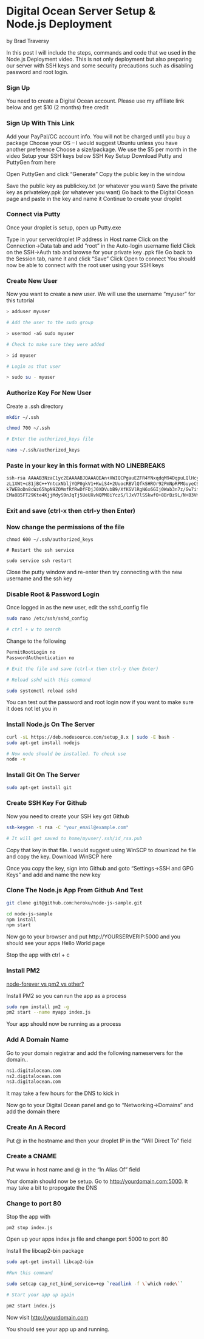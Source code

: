 # Digital Ocean Server Setup & Node.js Deployment
by Brad Traversy


In this post I will include the steps, commands and code that we used in the Node.js Deployment video. This is not only deployment but also preparing our server with SSH keys and some security precautions such as disabling password and root login.

### Sign Up
You need to create a Digital Ocean account. Please use my affiliate link below and get $10 (2 months) free credit

### Sign Up With This Link

Add your PayPal/CC account info. You will not be charged until you buy a package
Choose your OS – I would suggest Ubuntu unless you have another preference
Choose a size/package. We use the $5 per month in the video
 Setup your SSH keys below
SSH Key Setup
Download Putty and PuttyGen from here

Open PuttyGen and click “Generate”
Copy the public key in the window


Save the public key as publickey.txt (or whatever you want)
Save the private key as privatekey.ppk (or whatever you want)
Go back to the Digital Ocean page and paste in the key and name it
Continue to create your droplet

### Connect via Putty
Once your droplet is setup, open up Putty.exe

Type in your server/droplet IP address in Host name
Click on the Connection->Data tab and add “root” in the Auto-login username field
Click on the SSH->Auth tab and browse for your private key .ppk file
Go back to the Session tab, name it and click “Save”
Click Open to connect
You should now be able to connect with the root user using your SSH keys

### Create New User
Now you want to create a new user. We will use the username “myuser” for this tutorial

```bash
> adduser myuser

# Add the user to the sudo group

> usermod -aG sudo myuser

# Check to make sure they were added

> id myuser

# Login as that user

> sudo su - myuser
```



### Authorize Key For New User
Create a .ssh directory
```bash
mkdir ~/.ssh

chmod 700 ~/.ssh

# Enter the authorized_keys file

nano ~/.ssh/authorized_keys
```


### Paste in your key in this format with NO LINEBREAKS

```bash
ssh-rsa AAAAB3NzaC1yc2EAAAABJQAAAQEAn+XWIQCPgauEZFR4YNxqdqM94DqpuLQlHcyFd27/mYXSGaWZE9xROHHv4VrSYOdD4gPGVD
zL1XWt+c81jBC++YntcxNbljYQP0gkV1+KwiS4+2UuocRBVlQfkSHROr92PmNpRPMGuyeC9luLSNakUrDpIIFFVt52gZhM9pOR
k7WEBoDn8cWz65hpN9ZOMmfRfRwDfFDjJ0XDVubB9/XfKGVlRgN6x6GIj0Wab3n7z/Gw7ifOFxrXKT7GRP/KMl0HPXZHSlNt9M
EMa8B5FT29Kte4KjjMdyS9nJqTj5UeUXvNQPM8iYczS/lJxV7lSSkwfO+8BrBz9L/N+B3Vm9maSQ==
```

### Exit and save (ctrl-x then ctrl-y then Enter)

### Now change the permissions of the file
```
chmod 600 ~/.ssh/authorized_keys

# Restart the ssh service

sudo service ssh restart
```

Close the putty window and re-enter then try connecting with the new username and the ssh key

### Disable Root & Password Login
Once logged in as the new user, edit the sshd_config file

```bash
sudo nano /etc/ssh/sshd_config

# ctrl + w to search
```

Change to the following

```bash
PermitRootLogin no
PasswordAuthentication no

# Exit the file and save (ctrl-x then ctrl-y then Enter)

# Reload sshd with this command

sudo systemctl reload sshd
```

You can test out the password and root login now if you want to make sure it does not let you in

### Install Node.js On The Server
```bash
curl -sL https://deb.nodesource.com/setup_8.x | sudo -E bash -
sudo apt-get install nodejs

# Now node should be installed. To check use
node -v
```

### Install Git On The Server
```bash
sudo apt-get install git
```

### Create SSH Key For Github
Now you need to create your SSH key got Github

```bash
ssh-keygen -t rsa -C "your_email@example.com"

# It will get saved to home/myuser/.ssh/id_rsa.pub
```

Copy that key in that file. I would suggest using WinSCP to download he file and copy the key. Download WinSCP here

Once you copy the key, sign into Github and goto “Settings->SSH and GPG Keys” and add and name the new key

### Clone The Node.js App From Github And Test
```bash
git clone git@github.com:heroku/node-js-sample.git

cd node-js-sample
npm install
npm start
```

Now go to your browser and put http://YOURSERVERIP:5000 and you should see your apps Hello World page

Stop the app with ctrl + c

### Install PM2
[node-forever vs pm2 vs other?](https://hashnode.com/post/node-forever-vs-pm2-vs-other-cimpvw1o900i0wz53chiyrcbd)

Install PM2 so you can run the app as a process
```bash
sudo npm install pm2 -g
pm2 start --name myapp index.js
```

Your app should now be running as a process

### Add A Domain Name
Go to your domain registrar and add the following nameservers for the domain..

```bash
ns1.digitalocean.com
ns2.digitalocean.com
ns3.digitalocean.com
```

It may take a few hours for the DNS to kick in

Now go to your Digital Ocean panel and go to “Networking->Domains” and add the domain there

### Create An A Record
Put @ in the hostname and then your droplet IP in the “Will Direct To” field

### Create a CNAME
Put www in host name and @ in the “In Alias Of” field

Your domain should now be setup. Go to http://yourdomain.com:5000. It may take a bit to propogate the DNS

### Change to port 80
Stop the app with
```
pm2 stop index.js
```

Open up your apps index.js file and change port 5000 to port 80

Install the libcap2-bin package

```bash
sudo apt-get install libcap2-bin

#Run this command

sudo setcap cap_net_bind_service=+ep `readlink -f \`which node\``

# Start your app up again

pm2 start index.js
```
Now visit http://yourdomain.com

You should see your app up and running.
